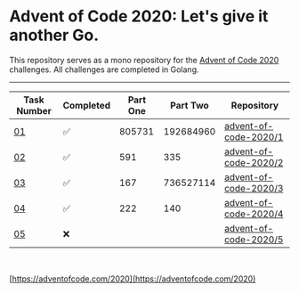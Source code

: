 # Advent of Code 2020: Let's give it another Go.

This repository serves as a mono repository for the [Advent of Code 2020](https://adventofcode.com/2020) challenges. All challenges are completed in Golang.


---

<!--✅ ❌ -->

| Task Number | Completed | Part One | Part Two | Repository |
|-------------|-----------|-|--|--------|
| [01](https://adventofcode.com/2020/day/1) | ✅ | 805731 | 192684960 | [advent-of-code-2020/1](https://github.com/n0rrman/advent-of-code-2020/tree/main/01) |
| [02](https://adventofcode.com/2020/day/2) | ✅ | 591 | 335 | [advent-of-code-2020/2](https://github.com/n0rrman/advent-of-code-2020/tree/main/02) |
| [03](https://adventofcode.com/2020/day/3) | ✅ | 167 | 736527114 | [advent-of-code-2020/3](https://github.com/n0rrman/advent-of-code-2020/tree/main/03) |
| [04](https://adventofcode.com/2020/day/4) | ✅ | 222 | 140 | [advent-of-code-2020/4](https://github.com/n0rrman/advent-of-code-2020/tree/main/04) |
| [05](https://adventofcode.com/2020/day/5) | ❌ | | | [advent-of-code-2020/5](https://github.com/n0rrman/advent-of-code-2020/tree/main/05) |

&nbsp;

[https://adventofcode.com/2020](https://adventofcode.com/2020)
